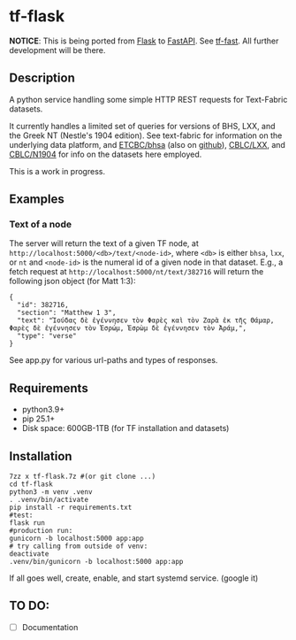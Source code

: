 # tf-flask

**NOTICE**: This is being ported from [Flask](https://flask.palletsprojects.com) to [FastAPI](https://fastapi.tiangolo.com/). See [tf-fast](https://github.com/cbop-dev/tf-fast). All further development will be there.

## Description

A python service handling some simple HTTP REST requests for Text-Fabric datasets.

It currently handles a limited set of queries for versions of BHS, LXX, and the Greek NT (Nestle's 1904 edition).
See text-fabric for information on the underlying data platform, and [ETCBC/bhsa](https://etcbc.github.io/bhsa/) (also on [github](https://github.com/ETCBC/bhsa)), [CBLC/LXX](https://github.com/CenterBLC/LXX), and [CBLC/N1904](https://github.com/CenterBLC/N1904) for info on the datasets here employed.

This is a work in progress. 

## Examples

### Text of a node

The server will return the text of a given TF node, at `http://localhost:5000/<db>/text/<node-id>`, where `<db>` is either `bhsa`, `lxx`, or `nt` and `<node-id>` is the numeral id of a given node in that dataset. E.g., a fetch request at `http://localhost:5000/nt/text/382716` will return the following json object (for Matt 1:3):

```
{
  "id": 382716,
  "section": "Matthew 1 3",
  "text": "Ἰούδας δὲ ἐγέννησεν τὸν Φαρὲς καὶ τὸν Ζαρὰ ἐκ τῆς Θάμαρ, Φαρὲς δὲ ἐγέννησεν τὸν Ἐσρώμ, Ἐσρὼμ δὲ ἐγέννησεν τὸν Ἀράμ,",
  "type": "verse"
}
```

See app.py for various url-paths and types of responses. 

## Requirements

* python3.9+
* pip 25.1+
* Disk space: 600GB-1TB (for TF installation and datasets)

## Installation

	7zz x tf-flask.7z #(or git clone ...)
	cd tf-flask
	python3 -m venv .venv
	. .venv/bin/activate
	pip install -r requirements.txt
	#test:
	flask run
	#production run:
	gunicorn -b localhost:5000 app:app
	# try calling from outside of venv:
	deactivate
	.venv/bin/gunicorn -b localhost:5000 app:app


If all goes well, create, enable, and start systemd service. (google it)

## TO DO:

- [ ] Documentation